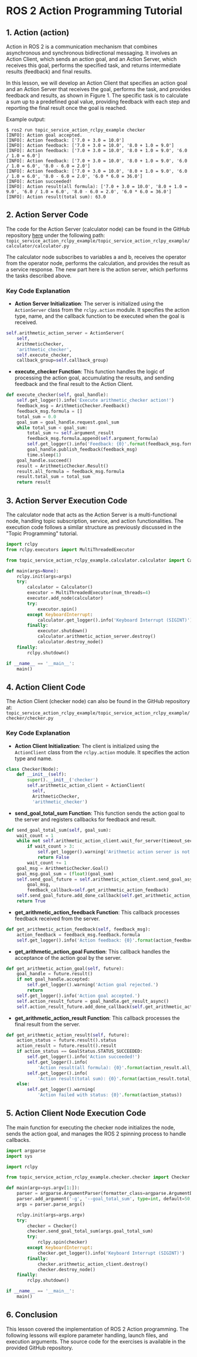
# ROS 2 Action Programming Tutorial

## 1. Action (action)

Action in ROS 2 is a communication mechanism that combines asynchronous and synchronous bidirectional messaging. It involves an Action Client, which sends an action goal, and an Action Server, which receives this goal, performs the specified task, and returns intermediate results (feedback) and final results.

In this lesson, we will develop an Action Client that specifies an action goal and an Action Server that receives the goal, performs the task, and provides feedback and results, as shown in Figure 1. The specific task is to calculate a sum up to a predefined goal value, providing feedback with each step and reporting the final result once the goal is reached.

Example output:
```shell
$ ros2 run topic_service_action_rclpy_example checker
[INFO]: Action goal accepted.
[INFO]: Action feedback: ['7.0 + 3.0 = 10.0']
[INFO]: Action feedback: ['7.0 + 3.0 = 10.0', '8.0 + 1.0 = 9.0']
[INFO]: Action feedback: ['7.0 + 3.0 = 10.0', '8.0 + 1.0 = 9.0', '6.0 / 1.0 = 6.0']
[INFO]: Action feedback: ['7.0 + 3.0 = 10.0', '8.0 + 1.0 = 9.0', '6.0 / 1.0 = 6.0', '8.0 - 6.0 = 2.0']
[INFO]: Action feedback: ['7.0 + 3.0 = 10.0', '8.0 + 1.0 = 9.0', '6.0 / 1.0 = 6.0', '8.0 - 6.0 = 2.0', '6.0 * 6.0 = 36.0']
[INFO]: Action succeeded!
[INFO]: Action result(all formula): ['7.0 + 3.0 = 10.0', '8.0 + 1.0 = 9.0', '6.0 / 1.0 = 6.0', '8.0 - 6.0 = 2.0', '6.0 * 6.0 = 36.0']
[INFO]: Action result(total sum): 63.0
```

## 2. Action Server Code

The code for the Action Server (calculator node) can be found in the GitHub repository [here](https://github.com/robotpilot/ros2-seminar-examples) under the following path:
`topic_service_action_rclpy_example/topic_service_action_rclpy_example/calculator/calculator.py`

The calculator node subscribes to variables a and b, receives the operator from the operator node, performs the calculation, and provides the result as a service response. The new part here is the action server, which performs the tasks described above.

### Key Code Explanation

- **Action Server Initialization**: The server is initialized using the `ActionServer` class from the `rclpy.action` module. It specifies the action type, name, and the callback function to be executed when the goal is received.

```python
self.arithmetic_action_server = ActionServer(
    self,
    ArithmeticChecker,
    'arithmetic_checker',
    self.execute_checker,
    callback_group=self.callback_group)
```

- **execute_checker Function**: This function handles the logic of processing the action goal, accumulating the results, and sending feedback and the final result to the Action Client.

```python
def execute_checker(self, goal_handle):
    self.get_logger().info('Execute arithmetic_checker action!')
    feedback_msg = ArithmeticChecker.Feedback()
    feedback_msg.formula = []
    total_sum = 0.0
    goal_sum = goal_handle.request.goal_sum
    while total_sum < goal_sum:
        total_sum += self.argument_result
        feedback_msg.formula.append(self.argument_formula)
        self.get_logger().info('Feedback: {0}'.format(feedback_msg.formula))
        goal_handle.publish_feedback(feedback_msg)
        time.sleep(1)
    goal_handle.succeed()
    result = ArithmeticChecker.Result()
    result.all_formula = feedback_msg.formula
    result.total_sum = total_sum
    return result
```

## 3. Action Server Execution Code

The calculator node that acts as the Action Server is a multi-functional node, handling topic subscription, service, and action functionalities. The execution code follows a similar structure as previously discussed in the "Topic Programming" tutorial.

```python
import rclpy
from rclpy.executors import MultiThreadedExecutor

from topic_service_action_rclpy_example.calculator.calculator import Calculator

def main(args=None):
    rclpy.init(args=args)
    try:
        calculator = Calculator()
        executor = MultiThreadedExecutor(num_threads=4)
        executor.add_node(calculator)
        try:
            executor.spin()
        except KeyboardInterrupt:
            calculator.get_logger().info('Keyboard Interrupt (SIGINT)')
        finally:
            executor.shutdown()
            calculator.arithmetic_action_server.destroy()
            calculator.destroy_node()
    finally:
        rclpy.shutdown()

if __name__ == '__main__':
    main()
```

## 4. Action Client Code

The Action Client (checker node) can also be found in the GitHub repository at:
`topic_service_action_rclpy_example/topic_service_action_rclpy_example/checker/checker.py`

### Key Code Explanation

- **Action Client Initialization**: The client is initialized using the `ActionClient` class from the `rclpy.action` module. It specifies the action type and name.

```python
class Checker(Node):
    def __init__(self):
        super().__init__('checker')
        self.arithmetic_action_client = ActionClient(
          self,
          ArithmeticChecker,
          'arithmetic_checker')
```

- **send_goal_total_sum Function**: This function sends the action goal to the server and registers callbacks for feedback and result.

```python
def send_goal_total_sum(self, goal_sum):
    wait_count = 1
    while not self.arithmetic_action_client.wait_for_server(timeout_sec=0.1):
        if wait_count > 3:
            self.get_logger().warning('Arithmetic action server is not available.')
            return False
        wait_count += 1
    goal_msg = ArithmeticChecker.Goal()
    goal_msg.goal_sum = (float)(goal_sum)
    self.send_goal_future = self.arithmetic_action_client.send_goal_async(
        goal_msg,
        feedback_callback=self.get_arithmetic_action_feedback)
    self.send_goal_future.add_done_callback(self.get_arithmetic_action_goal)
    return True
```

- **get_arithmetic_action_feedback Function**: This callback processes feedback received from the server.

```python
def get_arithmetic_action_feedback(self, feedback_msg):
    action_feedback = feedback_msg.feedback.formula
    self.get_logger().info('Action feedback: {0}'.format(action_feedback))
```

- **get_arithmetic_action_goal Function**: This callback handles the acceptance of the action goal by the server.

```python
def get_arithmetic_action_goal(self, future):
    goal_handle = future.result()
    if not goal_handle.accepted:
        self.get_logger().warning('Action goal rejected.')
        return
    self.get_logger().info('Action goal accepted.')
    self.action_result_future = goal_handle.get_result_async()
    self.action_result_future.add_done_callback(self.get_arithmetic_action_result)
```

- **get_arithmetic_action_result Function**: This callback processes the final result from the server.

```python
def get_arithmetic_action_result(self, future):
    action_status = future.result().status
    action_result = future.result().result
    if action_status == GoalStatus.STATUS_SUCCEEDED:
        self.get_logger().info('Action succeeded!')
        self.get_logger().info(
            'Action result(all formula): {0}'.format(action_result.all_formula))
        self.get_logger().info(
            'Action result(total sum): {0}'.format(action_result.total_sum))
    else:
        self.get_logger().warning(
            'Action failed with status: {0}'.format(action_status))
```

## 5. Action Client Node Execution Code

The main function for executing the checker node initializes the node, sends the action goal, and manages the ROS 2 spinning process to handle callbacks.

```python
import argparse
import sys

import rclpy

from topic_service_action_rclpy_example.checker.checker import Checker

def main(argv=sys.argv[1:]):
    parser = argparse.ArgumentParser(formatter_class=argparse.ArgumentDefaultsHelpFormatter)
    parser.add_argument('-g', '--goal_total_sum', type=int, default=50, help='Target goal value of total sum')
    args = parser.parse_args()

    rclpy.init(args=args.argv)
    try:
        checker = Checker()
        checker.send_goal_total_sum(args.goal_total_sum)
        try:
            rclpy.spin(checker)
        except KeyboardInterrupt:
            checker.get_logger().info('Keyboard Interrupt (SIGINT)')
        finally:
            checker.arithmetic_action_client.destroy()
            checker.destroy_node()
    finally:
        rclpy.shutdown()

if __name__ == '__main__':
    main()
```

## 6. Conclusion

This lesson covered the implementation of ROS 2 Action programming. The following lessons will explore parameter handling, launch files, and execution arguments. The source code for the exercises is available in the provided GitHub repository.
